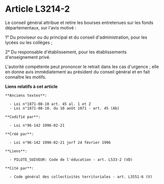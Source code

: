 # Article L3214-2

Le conseil général attribue et retire les bourses entretenues sur les fonds départementaux, sur l'avis motivé :

1° Du proviseur ou du principal et du conseil d'administration, pour les lycées ou les collèges ;

2° Du responsable d'établissement, pour les établissements d'enseignement privé.

L'autorité compétente peut prononcer le retrait dans les cas d'urgence ; elle en donne avis immédiatement au président du
conseil général et en fait connaître les motifs.

**Liens relatifs à cet article**

	**Anciens textes**:

	  - Loi n°1871-08-10 art. 45 al. 1 et 2
	  - Loi n°1871-08-10. du 10 août 1871 - art. 45 (Ab)

	**Codifié par**:

	  - Loi n°96-142 1996-02-21

	**Créé par**:

	  - Loi n°96-142 1996-02-21 jorf 24 février 1996

	**Liens**:

	  - PILOTE_SUIVEUR: Code de l'éducation - art. L533-2 (VD)

	**Cité par**:

	  - Code général des collectivités territoriales - art. L3551-6 (V)
